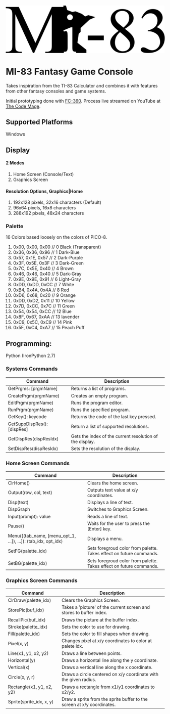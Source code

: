 ![MI-83 Logo](./Images/mi_83_logo.png)

# MI-83 Fantasy Game Console

Takes inspiration from the TI-83 Calculator and combines it with features from other fantasy consoles and game systems.

Initial prototyping done with [FC-360](https://github.com/srakowski/FC360). Process live streamed on YouTube at [The Code Mage](https://www.youtube.com/channel/UCwRuD5EmUMu-JAi_AW5jJLw).

## Supported Platforms
Windows

## Display

#### 2 Modes
1. Home Screen (Console/Text)
1. Graphics Screen

#### Resolution Options, Graphics|Home
1. 192x128 pixels, 32x16 characters (Default)
1. 96x64 pixels, 16x8 characters
1. 288x192 pixels, 48x24 characters

### Palette

16 Colors based loosely on the colors of PICO-8.

1. 0x00, 0x00, 0x00 // 0 Black (Transparent)
1. 0x36, 0x36, 0x96 // 1 Dark-Blue
1. 0x57, 0x1E, 0x57 // 2 Dark-Purple
1. 0x3F, 0x5E, 0x3F // 3 Dark-Green
1. 0x7C, 0x5E, 0x40 // 4 Brown
1. 0x46, 0x46, 0x40 // 5 Dark-Gray
1. 0x9E, 0x9E, 0x91 // 6 Light-Gray
1. 0xDD, 0xDD, 0xCC // 7 White
1. 0xB4, 0x4A, 0x4A // 8 Red
1. 0xD6, 0x68, 0x20 // 9 Orange
1. 0xDD, 0xD2, 0x11 // 10 Yellow
1. 0x7D, 0xCC, 0x7C // 11 Green
1. 0x54, 0x54, 0xCC // 12 Blue
1. 0x8F, 0x67, 0xAA // 13 lavender
1. 0xC9, 0x5C, 0xC9 // 14 Pink
1. 0x5F, 0xC4, 0xA7 // 15 Peach Puff

## Programming:
Python (IronPython 2.7)

### Systems Commands

|Command|Description|
|-------|-----------|
|GetPrgms: [prgmName]|Returns a list of programs.|
|CreatePrgm(prgmName)|Creates an empty program.|
|EditPrgm(prgmName)|Runs the program editor.|
|RunPrgm(prgmName)|Runs the specified program.|
|GetKey(): keycode|Returns the code of the last key pressed.|
|GetSuppDispRes(): [dispRes]|Return a list of supported  resolutions.|
|GetDispRes(dispResIdx)|Gets the index of the current resolution of the display.|
|SetDispRes(dispResIdx)|Sets the resolution of the display.|

### Home Screen Commands 

|Command|Description|
|-------|-----------|
|ClrHome()|Clears the home screen.|
|Output(row, col, text)|Outputs text value at x/y coordinates.|
|Disp(text)|Displays a line of text.|
|DispGraph|Switches to Graphics Screen.|
|Input(prompt): value|Reads a line of text.|
|Pause()|Waits for the user to press the [Enter] key.|
|Menu([(tab_name, [menu_opt_1, ...]), ...]): (tab_idx, opt_idx)|Displays a menu.|
|SetFG(palette_idx)|Sets foregroud color from palette. Takes effect on future commands.|
|SetBG(palette_idx)|Sets foregroud color from palette. Takes effect on future commands.|

### Graphics Screen Commands

|Command|Description|
|-------|-----------|
|ClrDraw(palette_idx)|Clears the Graphics Screen.|
|StorePic(buf_idx)|Takes a 'picture' of the current screen and stores to buffer index.|
|RecallPic(buf_idx)|Draws the picture at the buffer index.|
|Stroke(palette_idx)|Sets the color to use for drawing.|
|Fill(palette_idx)|Sets the color to fill shapes when drawing.|
|Pixel(x, y)|Changes pixel at x/y coordinates to color at palete idx.|
|Line(x1, y1, x2, y2)|Draws a line between points.|
|Horizontal(y)|Draws a horizontal line along the y coordinate.|
|Vertical(x)|Draws a vertical line along the x coordinate.|
|Circle(x, y, r)|Draws a circle centered on x/y coordinate with the given radius.|
|Rectangle(x1, y1, x2, y2)|Draws a rectangle from x1/y1 coordinates to x2/y2.|
|Sprite(sprite_idx, x, y)|Draw a sprite from the sprite buffer to the screen at x/y coordinates.|
